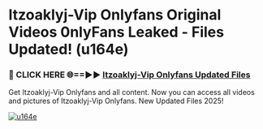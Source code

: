 # Itzoaklyj-Vip Onlyfans Original Videos 0nlyFans Leaked - Files Updated! (u164e)

<h3>🔴 CLICK HERE 🌐==►► <a href="https://tinyurl.com/2m67pmp6" rel="nofollow">Itzoaklyj-Vip Onlyfans Updated Files</a></h3>

Get Itzoaklyj-Vip Onlyfans and all content. Now you can access all videos and pictures of Itzoaklyj-Vip Onlyfans. New Updated Files 2025!

[![u164e](https://i.imgur.com/H4QAA4z.gif)](https://tinyurl.com/2m67pmp6)